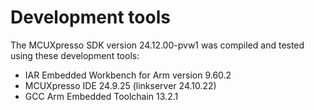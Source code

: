 # Development tools 

The MCUXpresso SDK version 24.12.00-pvw1 was compiled and tested using these development tools:

-   IAR Embedded Workbench for Arm version 9.60.2
-   MCUXpresso IDE 24.9.25 \(linkserver 24.10.22\)
-   GCC Arm Embedded Toolchain 13.2.1


